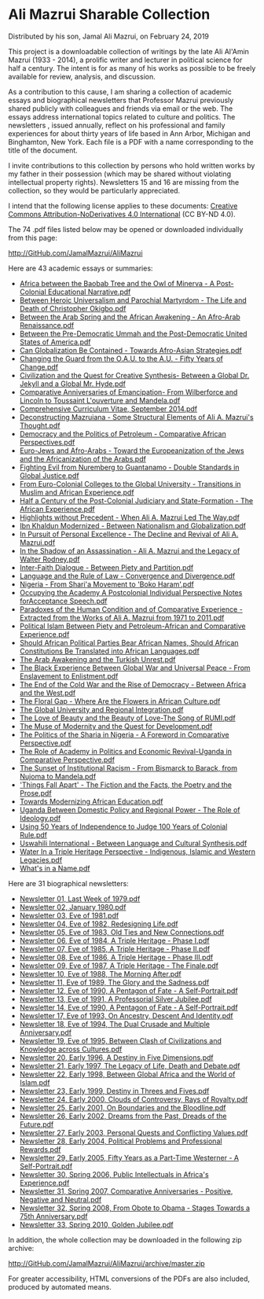 ﻿# Ali Mazrui Sharable Collection

Distributed by his son, Jamal Ali Mazrui, on February 24, 2019

This project is a downloadable collection of writings by the late Ali Al'Amin Mazrui (1933 - 2014), a prolific writer and lecturer in political science for half a century.  The intent is for as many of his works as possible to be freely available for review, analysis, and discussion.

As a contribution to this cause, I am sharing a collection of academic essays and biographical newsletters that Professor Mazrui previously shared publicly with colleagues and friends via email or the web.  The essays address international topics related to culture and politics.  The newsletters , issued annually, reflect on his professional and family experiences for about thirty years of life based in Ann Arbor, Michigan and Binghamton, New York.  Each file is a PDF with a name corresponding to the title of the document.

I invite contributions to this collection by persons who hold written works by my father in their possession (which may be shared without violating intellectual property rights).  Newsletters 15 and 16 are missing from the collection, so they would be particularly appreciated.

I intend that the following license applies to these documents:  [Creative Commons Attribution-NoDerivatives 4.0 International](http://creativecommons.org/licenses/by-nd/4.0/) (CC BY-ND 4.0).

The 74 .pdf files listed below may be opened or downloaded individually from this page:

<http://GitHub.com/JamalMazrui/AliMazrui>

Here are 43 academic essays or summaries:

- [Africa between the Baobab Tree and the Owl of Minerva - A Post-Colonial Educational Narrative.pdf](https://GitHub.com/JamalMazrui/AliMazrui/raw/master/Africa%20between%20the%20Baobab%20Tree%20and%20the%20Owl%20of%20Minerva%20-%20A%20Post-Colonial%20Educational%20Narrative.pdf)
- [Between Heroic Universalism and Parochial Martyrdom - The Life and Death of Christopher Okigbo.pdf](https://GitHub.com/JamalMazrui/AliMazrui/raw/master/Between%20Heroic%20Universalism%20and%20Parochial%20Martyrdom%20-%20The%20Life%20and%20Death%20of%20Christopher%20Okigbo.pdf)
- [Between the Arab Spring and the African Awakening - An Afro-Arab Renaissance.pdf](https://GitHub.com/JamalMazrui/AliMazrui/raw/master/Between%20the%20Arab%20Spring%20and%20the%20African%20Awakening%20-%20An%20Afro-Arab%20Renaissance.pdf)
- [Between the Pre-Democratic Ummah and the Post-Democratic United States of America.pdf](https://GitHub.com/JamalMazrui/AliMazrui/raw/master/Between%20the%20Pre-Democratic%20Ummah%20and%20the%20Post-Democratic%20United%20States%20of%20America.pdf)
- [Can Globalization Be Contained - Towards Afro-Asian Strategies.pdf](https://GitHub.com/JamalMazrui/AliMazrui/raw/master/Can%20Globalization%20Be%20Contained%20-%20Towards%20Afro-Asian%20Strategies.pdf)
- [Changing the Guard from the O.A.U. to the A.U. - Fifty Years of Change.pdf](https://GitHub.com/JamalMazrui/AliMazrui/raw/master/Changing%20the%20Guard%20from%20the%20O.A.U.%20to%20the%20A.U.%20-%20Fifty%20Years%20of%20Change.pdf)
- [Civilization and the Quest for Creative Synthesis- Between a Global Dr. Jekyll and a Global Mr. Hyde.pdf](https://GitHub.com/JamalMazrui/AliMazrui/raw/master/Civilization%20and%20the%20Quest%20for%20Creative%20Synthesis-%20Between%20a%20Global%20Dr.%20Jekyll%20and%20a%20Global%20Mr.%20Hyde.pdf)
- [Comparative Anniversaries of Emancipation- From Wilberforce and Lincoln to Toussaint L'ouverture and Mandela.pdf](https://GitHub.com/JamalMazrui/AliMazrui/raw/master/Comparative%20Anniversaries%20of%20Emancipation-%20From%20Wilberforce%20and%20Lincoln%20to%20Toussaint%20L'ouverture%20and%20Mandela.pdf)
- [Comprehensive Curriculum Vitae, September 2014.pdf](https://GitHub.com/JamalMazrui/AliMazrui/raw/master/Comprehensive%20Curriculum%20Vitae,%20September%202014.pdf)
- [Deconstructing Mazruiana - Some Structural Elements of Ali A. Mazrui's Thought.pdf](https://GitHub.com/JamalMazrui/AliMazrui/raw/master/Deconstructing%20Mazruiana%20-%20Some%20Structural%20Elements%20of%20Ali%20A.%20Mazrui's%20Thought.pdf)
- [Democracy and the Politics of Petroleum - Comparative African Perspectives.pdf](https://GitHub.com/JamalMazrui/AliMazrui/raw/master/Democracy%20and%20the%20Politics%20of%20Petroleum%20-%20Comparative%20African%20Perspectives.pdf)
- [Euro-Jews and Afro-Arabs - Toward the Europeanization of the Jews and the Africanization of the Arabs.pdf](https://GitHub.com/JamalMazrui/AliMazrui/raw/master/Euro-Jews%20and%20Afro-Arabs%20-%20Toward%20the%20Europeanization%20of%20the%20Jews%20and%20the%20Africanization%20of%20the%20Arabs.pdf)
- [Fighting Evil from Nuremberg to Guantanamo - Double Standards in Global Justice.pdf](https://GitHub.com/JamalMazrui/AliMazrui/raw/master/Fighting%20Evil%20from%20Nuremberg%20to%20Guantanamo%20-%20Double%20Standards%20in%20Global%20Justice.pdf)
- [From Euro-Colonial Colleges to the Global University - Transitions in Muslim and African Experience.pdf](https://GitHub.com/JamalMazrui/AliMazrui/raw/master/From%20Euro-Colonial%20Colleges%20to%20the%20Global%20University%20-%20Transitions%20in%20Muslim%20and%20African%20Experience.pdf)
- [Half a Century of the Post-Colonial Judiciary and State-Formation - The African Experience.pdf](https://GitHub.com/JamalMazrui/AliMazrui/raw/master/Half%20a%20Century%20of%20the%20Post-Colonial%20Judiciary%20and%20State-Formation%20-%20The%20African%20Experience.pdf)
- [Highlights without Precedent - When Ali A. Mazrui Led The Way.pdf](https://GitHub.com/JamalMazrui/AliMazrui/raw/master/Highlights%20without%20Precedent%20-%20When%20Ali%20A.%20Mazrui%20Led%20The%20Way.pdf)
- [Ibn Khaldun Modernized - Between Nationalism and Globalization.pdf](https://GitHub.com/JamalMazrui/AliMazrui/raw/master/Ibn%20Khaldun%20Modernized%20-%20Between%20Nationalism%20and%20Globalization.pdf)
- [In Pursuit of Personal Excellence - The Decline and Revival of Ali A. Mazrui.pdf](https://GitHub.com/JamalMazrui/AliMazrui/raw/master/In%20Pursuit%20of%20Personal%20Excellence%20-%20The%20Decline%20and%20Revival%20of%20Ali%20A.%20Mazrui.pdf)
- [In the Shadow of an Assassination - Ali A. Mazrui and the Legacy of Walter Rodney.pdf](https://GitHub.com/JamalMazrui/AliMazrui/raw/master/In%20the%20Shadow%20of%20an%20Assassination%20-%20Ali%20A.%20Mazrui%20and%20the%20Legacy%20of%20Walter%20Rodney.pdf)
- [Inter-Faith Dialogue - Between Piety and Partition.pdf](https://GitHub.com/JamalMazrui/AliMazrui/raw/master/Inter-Faith%20Dialogue%20-%20Between%20Piety%20and%20Partition.pdf)
- [Language and the Rule of Law - Convergence and Divergence.pdf](https://GitHub.com/JamalMazrui/AliMazrui/raw/master/Language%20and%20the%20Rule%20of%20Law%20-%20Convergence%20and%20Divergence.pdf)
- [Nigeria - From Shari'a Movement to 'Boko Haram'.pdf](https://GitHub.com/JamalMazrui/AliMazrui/raw/master/Nigeria%20-%20From%20Shari'a%20Movement%20to%20'Boko%20Haram'.pdf)
- [Occupying the Academy A Postcolonial Individual Perspective Notes forAcceptance Speech.pdf](https://GitHub.com/JamalMazrui/AliMazrui/raw/master/Occupying%20the%20Academy%20A%20Postcolonial%20Individual%20Perspective%20Notes%20forAcceptance%20Speech.pdf)
- [Paradoxes of the Human Condition and of Comparative Experience - Extracted from the Works of Ali A. Mazrui from 1971 to 2011.pdf](https://GitHub.com/JamalMazrui/AliMazrui/raw/master/Paradoxes%20of%20the%20Human%20Condition%20and%20of%20Comparative%20Experience%20-%20Extracted%20from%20the%20Works%20of%20Ali%20A.%20Mazrui%20from%201971%20to%202011.pdf)
- [Political Islam Between Piety and Petroleum-African and Comparative Experience.pdf](https://GitHub.com/JamalMazrui/AliMazrui/raw/master/Political%20Islam%20Between%20Piety%20and%20Petroleum-African%20and%20Comparative%20Experience.pdf)
- [Should African Political Parties Bear African Names, Should African Constitutions Be Translated into African Languages.pdf](https://GitHub.com/JamalMazrui/AliMazrui/raw/master/Should%20African%20Political%20Parties%20Bear%20African%20Names,%20Should%20African%20Constitutions%20Be%20Translated%20into%20African%20Languages.pdf)
- [The Arab Awakening and the Turkish Unrest.pdf](https://GitHub.com/JamalMazrui/AliMazrui/raw/master/The%20Arab%20Awakening%20and%20the%20Turkish%20Unrest.pdf)
- [The Black Experience Between Global War and Universal Peace - From Enslavement to Enlistment.pdf](https://GitHub.com/JamalMazrui/AliMazrui/raw/master/The%20Black%20Experience%20Between%20Global%20War%20and%20Universal%20Peace%20-%20From%20Enslavement%20to%20Enlistment.pdf)
- [The End of the Cold War and the Rise of Democracy - Between Africa and the West.pdf](https://GitHub.com/JamalMazrui/AliMazrui/raw/master/The%20End%20of%20the%20Cold%20War%20and%20the%20Rise%20of%20Democracy%20-%20Between%20Africa%20and%20the%20West.pdf)
- [The Floral Gap - Where Are the Flowers in African Culture.pdf](https://GitHub.com/JamalMazrui/AliMazrui/raw/master/The%20Floral%20Gap%20-%20Where%20Are%20the%20Flowers%20in%20African%20Culture.pdf)
- [The Global University and Regional Integration.pdf](https://GitHub.com/JamalMazrui/AliMazrui/raw/master/The%20Global%20University%20and%20Regional%20Integration.pdf)
- [The Love of Beauty and the Beauty of Love-The Song of RUMI.pdf](https://GitHub.com/JamalMazrui/AliMazrui/raw/master/The%20Love%20of%20Beauty%20and%20the%20Beauty%20of%20Love-The%20Song%20of%20RUMI.pdf)
- [The Muse of Modernity and the Quest for Development.pdf](https://GitHub.com/JamalMazrui/AliMazrui/raw/master/The%20Muse%20of%20Modernity%20and%20the%20Quest%20for%20Development.pdf)
- [The Politics of the Sharia in Nigeria - A Foreword in Comparative Perspective.pdf](https://GitHub.com/JamalMazrui/AliMazrui/raw/master/The%20Politics%20of%20the%20Sharia%20in%20Nigeria%20-%20A%20Foreword%20in%20Comparative%20Perspective.pdf)
- [The Role of Academy in Politics and Economic Revival-Uganda in Comparative Perspective.pdf](https://GitHub.com/JamalMazrui/AliMazrui/raw/master/The%20Role%20of%20Academy%20in%20Politics%20and%20Economic%20Revival-Uganda%20in%20Comparative%20Perspective.pdf)
- [The Sunset of Institutional Racism - From Bismarck to Barack, from Nujoma to Mandela.pdf](https://GitHub.com/JamalMazrui/AliMazrui/raw/master/The%20Sunset%20of%20Institutional%20Racism%20-%20From%20Bismarck%20to%20Barack,%20from%20Nujoma%20to%20Mandela.pdf)
- ['Things Fall Apart' - The Fiction and the Facts, the Poetry and the Prose.pdf](https://GitHub.com/JamalMazrui/AliMazrui/raw/master/'Things%20Fall%20Apart'%20-%20The%20Fiction%20and%20the%20Facts,%20the%20Poetry%20and%20the%20Prose.pdf)
- [Towards Modernizing African Education.pdf](https://GitHub.com/JamalMazrui/AliMazrui/raw/master/Towards%20Modernizing%20African%20Education.pdf)
- [Uganda Between Domestic Policy and Regional Power - The Role of Ideology.pdf](https://GitHub.com/JamalMazrui/AliMazrui/raw/master/Uganda%20Between%20Domestic%20Policy%20and%20Regional%20Power%20-%20The%20Role%20of%20Ideology.pdf)
- [Using 50 Years of Independence to Judge 100 Years of Colonial Rule.pdf](https://GitHub.com/JamalMazrui/AliMazrui/raw/master/Using%2050%20Years%20of%20Independence%20to%20Judge%20100%20Years%20of%20Colonial%20Rule.pdf)
- [Uswahili International - Between Language and Cultural Synthesis.pdf](https://GitHub.com/JamalMazrui/AliMazrui/raw/master/Uswahili%20International%20-%20Between%20Language%20and%20Cultural%20Synthesis.pdf)
- [Water In a Triple Heritage Perspective - Indigenous, Islamic and Western Legacies.pdf](https://GitHub.com/JamalMazrui/AliMazrui/raw/master/Water%20In%20a%20Triple%20Heritage%20Perspective%20-%20Indigenous,%20Islamic%20and%20Western%20Legacies.pdf)
- [What's in a Name.pdf](https://GitHub.com/JamalMazrui/AliMazrui/raw/master/What's%20in%20a%20Name.pdf)

Here are 31 biographical newsletters:

- [Newsletter 01, Last Week of 1979.pdf](https://GitHub.com/JamalMazrui/AliMazrui/raw/master/Newsletter%2001,%20Last%20Week%20of%201979.pdf)
- [Newsletter 02, January 1980.pdf](https://GitHub.com/JamalMazrui/AliMazrui/raw/master/Newsletter%2002,%20January%201980.pdf)
- [Newsletter 03, Eve of 1981.pdf](https://GitHub.com/JamalMazrui/AliMazrui/raw/master/Newsletter%2003,%20Eve%20of%201981.pdf)
- [Newsletter 04, Eve of 1982, Redesigning Life.pdf](https://GitHub.com/JamalMazrui/AliMazrui/raw/master/Newsletter%2004,%20Eve%20of%201982,%20Redesigning%20Life.pdf)
- [Newsletter 05, Eve of 1983, Old Ties and New Connections.pdf](https://GitHub.com/JamalMazrui/AliMazrui/raw/master/Newsletter%2005,%20Eve%20of%201983,%20Old%20Ties%20and%20New%20Connections.pdf)
- [Newsletter 06, Eve of 1984, A Triple Heritage - Phase I.pdf](https://GitHub.com/JamalMazrui/AliMazrui/raw/master/Newsletter%2006,%20Eve%20of%201984,%20A%20Triple%20Heritage%20-%20Phase%20I.pdf)
- [Newsletter 07, Eve of 1985, A Triple Heritage - Phase II.pdf](https://GitHub.com/JamalMazrui/AliMazrui/raw/master/Newsletter%2007,%20Eve%20of%201985,%20A%20Triple%20Heritage%20-%20Phase%20II.pdf)
- [Newsletter 08, Eve of 1986, A Triple Heritage - Phase III.pdf](https://GitHub.com/JamalMazrui/AliMazrui/raw/master/Newsletter%2008,%20Eve%20of%201986,%20A%20Triple%20Heritage%20-%20Phase%20III.pdf)
- [Newsletter 09, Eve of 1987, A Triple Heritage - The Finale.pdf](https://GitHub.com/JamalMazrui/AliMazrui/raw/master/Newsletter%2009,%20Eve%20of%201987,%20A%20Triple%20Heritage%20-%20The%20Finale.pdf)
- [Newsletter 10, Eve of 1988, The Morning After.pdf](https://GitHub.com/JamalMazrui/AliMazrui/raw/master/Newsletter%2010,%20Eve%20of%201988,%20The%20Morning%20After.pdf)
- [Newsletter 11, Eve of 1989, The Glory and the Sadness.pdf](https://GitHub.com/JamalMazrui/AliMazrui/raw/master/Newsletter%2011,%20Eve%20of%201989,%20The%20Glory%20and%20the%20Sadness.pdf)
- [Newsletter 12, Eve of 1990, A Pentagon of Fate - A Self-Portrait.pdf](https://GitHub.com/JamalMazrui/AliMazrui/raw/master/Newsletter%2012,%20Eve%20of%201990,%20A%20Pentagon%20of%20Fate%20-%20A%20Self-Portrait.pdf)
- [Newsletter 13, Eve of 1991, A Professorial Silver Jubilee.pdf](https://GitHub.com/JamalMazrui/AliMazrui/raw/master/Newsletter%2013,%20Eve%20of%201991,%20A%20Professorial%20Silver%20Jubilee.pdf)
- [Newsletter 14, Eve of 1990, A Pentagon of Fate - A Self-Portrait.pdf](https://GitHub.com/JamalMazrui/AliMazrui/raw/master/Newsletter%2014,%20Eve%20of%201990,%20A%20Pentagon%20of%20Fate%20-%20A%20Self-Portrait.pdf)
- [Newsletter 17, Eve of 1993, On Ancestry, Descent And Identity.pdf](https://GitHub.com/JamalMazrui/AliMazrui/raw/master/Newsletter%2017,%20Eve%20of%201993,%20On%20Ancestry,%20Descent%20And%20Identity.pdf)
- [Newsletter 18, Eve of 1994, The Dual Crusade and Multiple Anniversary.pdf](https://GitHub.com/JamalMazrui/AliMazrui/raw/master/Newsletter%2018,%20Eve%20of%201994,%20The%20Dual%20Crusade%20and%20Multiple%20Anniversary.pdf)
- [Newsletter 19, Eve of 1995, Between Clash of Civilizations and Knowledge across Cultures.pdf](https://GitHub.com/JamalMazrui/AliMazrui/raw/master/Newsletter%2019,%20Eve%20of%201995,%20Between%20Clash%20of%20Civilizations%20and%20Knowledge%20across%20Cultures.pdf)
- [Newsletter 20, Early 1996, A Destiny in Five Dimensions.pdf](https://GitHub.com/JamalMazrui/AliMazrui/raw/master/Newsletter%2020,%20Early%201996,%20A%20Destiny%20in%20Five%20Dimensions.pdf)
- [Newsletter 21, Early 1997, The Legacy of Life, Death and Debate.pdf](https://GitHub.com/JamalMazrui/AliMazrui/raw/master/Newsletter%2021,%20Early%201997,%20The%20Legacy%20of%20Life,%20Death%20and%20Debate.pdf)
- [Newsletter 22, Early 1998, Between Global Africa and the World of Islam.pdf](https://GitHub.com/JamalMazrui/AliMazrui/raw/master/Newsletter%2022,%20Early%201998,%20Between%20Global%20Africa%20and%20the%20World%20of%20Islam.pdf)
- [Newsletter 23, Early 1999, Destiny in Threes and Fives.pdf](https://GitHub.com/JamalMazrui/AliMazrui/raw/master/Newsletter%2023,%20Early%201999,%20Destiny%20in%20Threes%20and%20Fives.pdf)
- [Newsletter 24, Early 2000, Clouds of Controversy, Rays of Royalty.pdf](https://GitHub.com/JamalMazrui/AliMazrui/raw/master/Newsletter%2024,%20Early%202000,%20Clouds%20of%20Controversy,%20Rays%20of%20Royalty.pdf)
- [Newsletter 25, Early 2001, On Boundaries and the Bloodline.pdf](https://GitHub.com/JamalMazrui/AliMazrui/raw/master/Newsletter%2025,%20Early%202001,%20On%20Boundaries%20and%20the%20Bloodline.pdf)
- [Newsletter 26, Early 2002, Dreams from the Past, Dreads of the Future.pdf](https://GitHub.com/JamalMazrui/AliMazrui/raw/master/Newsletter%2026,%20Early%202002,%20Dreams%20from%20the%20Past,%20Dreads%20of%20the%20Future.pdf)
- [Newsletter 27, Early 2003, Personal Quests and Conflicting Values.pdf](https://GitHub.com/JamalMazrui/AliMazrui/raw/master/Newsletter%2027,%20Early%202003,%20Personal%20Quests%20and%20Conflicting%20Values.pdf)
- [Newsletter 28, Early 2004, Political Problems and Professional Rewards.pdf](https://GitHub.com/JamalMazrui/AliMazrui/raw/master/Newsletter%2028,%20Early%202004,%20Political%20Problems%20and%20Professional%20Rewards.pdf)
- [Newsletter 29, Early 2005, Fifty Years as a Part-Time Westerner - A Self-Portrait.pdf](https://GitHub.com/JamalMazrui/AliMazrui/raw/master/Newsletter%2029,%20Early%202005,%20Fifty%20Years%20as%20a%20Part-Time%20Westerner%20-%20A%20Self-Portrait.pdf)
- [Newsletter 30, Spring 2006, Public Intellectuals in Africa's Experience.pdf](https://GitHub.com/JamalMazrui/AliMazrui/raw/master/Newsletter%2030,%20Spring%202006,%20Public%20Intellectuals%20in%20Africa's%20Experience.pdf)
- [Newsletter 31, Spring 2007, Comparative Anniversaries - Positive, Negative and Neutral.pdf](https://GitHub.com/JamalMazrui/AliMazrui/raw/master/Newsletter%2031,%20Spring%202007,%20Comparative%20Anniversaries%20-%20Positive,%20Negative%20and%20Neutral.pdf)
- [Newsletter 32, Spring 2008, From Obote to Obama - Stages Towards a 75th Anniversary.pdf](https://GitHub.com/JamalMazrui/AliMazrui/raw/master/Newsletter%2032,%20Spring%202008,%20From%20Obote%20to%20Obama%20-%20Stages%20Towards%20a%2075th%20Anniversary.pdf)
- [Newsletter 33, Spring 2010, Golden Jubilee.pdf](https://GitHub.com/JamalMazrui/AliMazrui/raw/master/Newsletter%2033,%20Spring%202010,%20Golden%20Jubilee.pdf)



In addition, the whole collection may be downloaded in the following zip archive:

<http://GitHub.com/JamalMazrui/AliMazrui/archive/master.zip>

For greater accessibility, HTML conversions of the PDFs are also included, produced by automated means.
